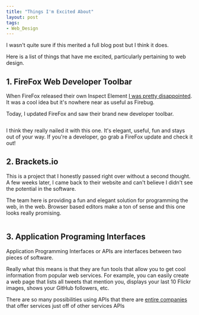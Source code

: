 ```yaml
--- 
title: "Things I'm Excited About"
layout: post
tags: 
- Web_Design
---
```

I wasn't quite sure if this merited a full blog post but I think it does.

Here is a list of things that have me excited, particularly pertaining to web design.

## 1. FireFox Web Developer Toolbar

When FireFox released their own Inspect Element <a title="Nobody EVER Wants Firefox’s Inspect Element" href="http://www.insitedesignlab.com/nobody-ever-wants-firefoxs-inspect-element/">I was pretty disappointed</a>. It was a cool idea but it's nowhere near as useful as Firebug.

Today, I updated FireFox and saw their brand new developer toolbar.

<div class="img-wrap"><img class="alignnone size-full wp-image-2570" title="firefox_developer_toolbar" src="{{ site.url }}/images/firefox_developer_toolbar.jpeg" alt="" /></div>

I think they really nailed it with this one. It's elegant, useful, fun and stays out of your way. If you're a developer, go grab a FireFox update and check it out!

## 2. Brackets.io

This is a project that I honestly passed right over without a second thought. A few weeks later, I came back to their website and can't believe I didn't see the potential in the software.

The team here is providing a fun and elegant solution for programming the web, in the web. Browser based editors make a ton of sense and this one looks really promising.

<div class="img-wrap"><img class="alignnone size-full wp-image-2572" title="brackets" src="{{ site.url }}/images/brackets.png" alt="" /></div>

## 3. Application Programing Interfaces

Application Programming Interfaces or APIs are interfaces between two pieces of software.

Really what this means is that they are fun tools that allow you to get cool information from popular web services. For example, you can easily create a web page that lists all tweets that mention you, displays your last 10 Flickr images, shows your GitHub followers, etc.

There are so many possibilities using APIs that there are <a href="http://klout.com/">entire companies</a> that offer services just off of other services APIs